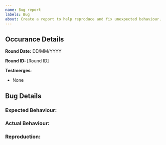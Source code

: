 ```yaml
---
name: Bug report
labels: Bug
about: Create a report to help reproduce and fix unexpected behaviour.
---
```


## Occurance Details
<!-- **INCLUDE THE ROUND ID AND THE ROUND DATE**-->
<!-- If you discovered this issue from playing beestation hosted servers:-->

**Round Date:** DD/MM/YYYY

**Round ID:** [Round ID]

**Testmerges**:
- None

<!-- If you're certain the issue is to be caused by a test merge [OOC tab -> Show Server Revision], report it in the pull request's comment section rather than on the tracker(If you're unsure you can refer to the issue number by prefixing said number with #. The issue number can be found beside the title after submitting it to the tracker).If no testmerges are active, feel free to remove this section. -->

## Bug Details

### Expected Behaviour:

<!--What behaviour did you expect to occur?-->

### Actual Behaviour:

<!--What behaviour occurred?-->

### Reproduction:

<!-- Explain your issue in detail, including the steps to reproduce it. Issues without proper reproduction steps or explanation are open to being ignored/closed by maintainers.-->

<!-- **For Admins:** Oddities induced by var-edits and other admin tools are not necessarily bugs. Verify that your issues occur under regular circumstances before reporting them. -->
